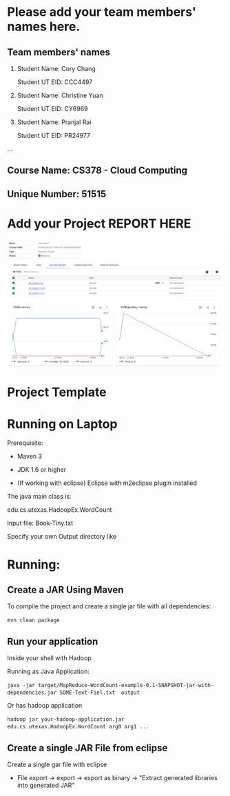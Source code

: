# Please add your team members' names here. 

## Team members' names 

1. Student Name: Cory Chang

   Student UT EID: CCC4497

2. Student Name: Christine Yuan

   Student UT EID: CY6969

3. Student Name: Pranjal Rai

   Student UT EID: PR24977

 ...

##  Course Name: CS378 - Cloud Computing 

##  Unique Number: 51515
    


# Add your Project REPORT HERE 

![image](cluster-setup.png)
![image](YARN-history.png)

# Project Template

# Running on Laptop     ####

Prerequisite:

- Maven 3

- JDK 1.6 or higher

- (If working with eclipse) Eclipse with m2eclipse plugin installed


The java main class is:

edu.cs.utexas.HadoopEx.WordCount 

Input file:  Book-Tiny.txt  

Specify your own Output directory like 

# Running:




## Create a JAR Using Maven 

To compile the project and create a single jar file with all dependencies: 
	
```	mvn clean package ```



## Run your application
Inside your shell with Hadoop

Running as Java Application:

```java -jar target/MapReduce-WordCount-example-0.1-SNAPSHOT-jar-with-dependencies.jar SOME-Text-Fiel.txt  output``` 

Or has hadoop application

```hadoop jar your-hadoop-application.jar edu.cs.utexas.HadoopEx.WordCount arg0 arg1 ... ```



## Create a single JAR File from eclipse



Create a single gar file with eclipse 

*  File export -> export  -> export as binary ->  "Extract generated libraries into generated JAR"
